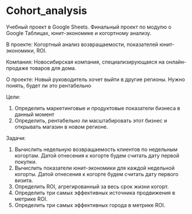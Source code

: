 # Cohort_analysis
Учебный проект в Google Sheets.
Финальный проект по модулю о Google Таблицах, юнит-экономике и когортному анализу.

В проекте:
Когортный анализ возвращаемости, показателей юнит-экономики, ROI.

Компания:
Новосибирская компания, специализирующаяся на онлайн-продаже товаров для дома.

О проекте:
Новый руководитель хочет выйти в другие регионы. Нужно понять, будет ли это рентабельно	

Цели:
1. Определить маркетинговые и продуктовые показатели бизнеса в данный момент	
2. Определить, рентабельно ли масштабировать этот бизнес и открывать магазин в новом регионе.

Задачи:
1. Вычислить недельную возвращаемость клиентов по недельным когортам. Датой отнесения к когорте будем считать дату первой покупки.
2. Вычислить показатели юнит-экономики для каждой недельной когорты. Датой отнесения к когорте будем считать дату первого визита.
3. Определить ROI, агрегированный за весь срок жизни когорт.	
4. Определить три самых эффективных источника продвижения в метрике ROI.	
5. Определить три самых эффективных города в метрике ROI.	
